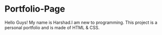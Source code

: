 # Portfolio-Page

Hello Guys!
My name is Harshad.I am new to programming.
This project is a personal portfolio and is  made of HTML & CSS.
